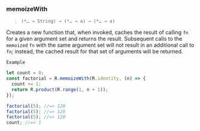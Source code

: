 ### memoizeWith

> `(*… → String) → (*… → a) → (*… → a)`

Creates a new function that, when invoked, caches the result of calling `fn` for a given argument set and returns the result. Subsequent calls to the `memoized` `fn` with the same argument set will not result in an additional call to `fn`; instead, the cached result for that set of arguments will be returned.

`Example`

```js
let count = 0;
const factorial = R.memoizeWith(R.identity, (n) => {
  count += 1;
  return R.product(R.range(1, n + 1));
});

factorial(5); //=> 120
factorial(5); //=> 120
factorial(5); //=> 120
count; //=> 1
```
